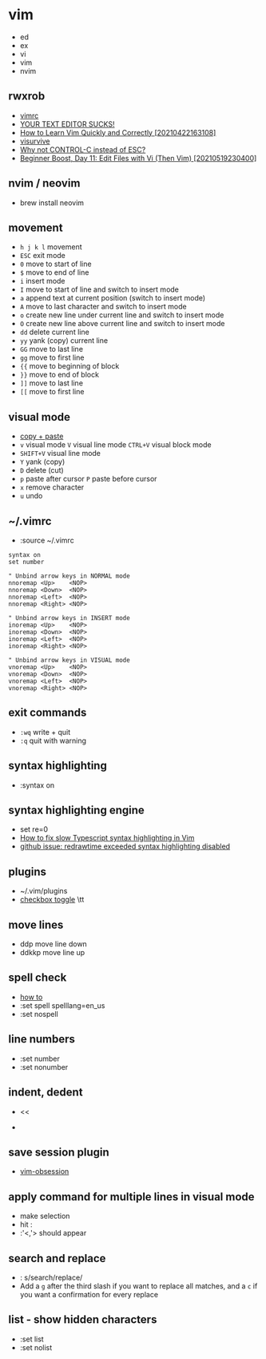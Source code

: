 # vim
- ed
- ex
- vi
- vim
- nvim

## rwxrob
- [vimrc](https://github.com/rwxrob/dot/blob/main/vim/vimrc)
- [YOUR TEXT EDITOR SUCKS!](https://www.youtube.com/watch?v=iT1mP8leRsU)
- [How to Learn Vim Quickly and Correctly [20210422163108]](https://www.youtube.com/watch?v=TWca-7q94SU)
- [visurvive](https://rwx.gg/tools/editors/vi/how/survive/)
- [Why not CONTROL-C instead of ESC?](https://www.youtube.com/watch?v=BLxZnkyX-NA)
- [Beginner Boost, Day 11: Edit Files with Vi (Then Vim) [20210519230400]](https://www.youtube.com/watch?v=RJ3EVB5-Emw)

## nvim / neovim
- brew install neovim

## movement
- `h j k l` movement
- `ESC` exit mode
- `0` move to start of line
- `$` move to end of line
- `i` insert mode
- `I` move to start of line and switch to insert mode
- `a` append text at current position (switch to insert mode)
- `A` move to last character and switch to insert mode
- `o` create new line under current line and switch to insert mode
- `O` create new line above current line and switch to insert mode
- `dd` delete current line
- `yy` yank (copy) current line
- `GG` move to last line
- `gg` move to first line
- `{{` move to beginning of block
- `}}` move to end of block
- `]]` move to last line
- `[[` move to first line

## visual mode
- [copy + paste](https://www.warp.dev/terminus/vim-copy-paste)
- `v` visual mode `V` visual line mode `CTRL+V` visual block mode
- `SHIFT+V` visual line mode
- `Y` yank (copy)
- `D` delete (cut)
- `p` paste after cursor `P` paste before cursor
- `x` remove character
- `u` undo

## ~/.vimrc
- :source ~/.vimrc

```
syntax on
set number

" Unbind arrow keys in NORMAL mode
nnoremap <Up>    <NOP>
nnoremap <Down>  <NOP>
nnoremap <Left>  <NOP>
nnoremap <Right> <NOP>

" Unbind arrow keys in INSERT mode
inoremap <Up>    <NOP>
inoremap <Down>  <NOP>
inoremap <Left>  <NOP>
inoremap <Right> <NOP>

" Unbind arrow keys in VISUAL mode
vnoremap <Up>    <NOP>
vnoremap <Down>  <NOP>
vnoremap <Left>  <NOP>
vnoremap <Right> <NOP>
```

## exit commands
- `:wq` write + quit
- `:q` quit with warning

## syntax highlighting
- :syntax on

## syntax highlighting engine
- set re=0
- [How to fix slow Typescript syntax highlighting in Vim](https://jameschambers.co.uk/vim-typescript-slow)
- [github issue: redrawtime exceeded syntax highlighting disabled](https://github.com/prabirshrestha/vim-lsp/issues/786)

## plugins
- ~/.vim/plugins
- [checkbox toggle](https://vimtricks.com/p/vim-checkbox-toggle/) \tt

## move lines
- ddp move line down
- ddkkp move line up

## spell check
- [how to](https://www.linux.com/training-tutorials/using-spell-checking-vim/)
- :set spell spelllang=en_us
- :set nospell

## line numbers
- :set number
- :set nonumber

## indent, dedent
- <<
- >>

## save session plugin
- [vim-obsession](https://github.com/tpope/vim-obsession)

## apply command for multiple lines in visual mode
- make selection
- hit :
- :'<,'> should appear

## search and replace
- : s/search/replace/
- Add a `g` after the third slash if you want to replace all matches, and a `c` if you want a confirmation for every replace

## list - show hidden characters
- :set list
- :set nolist

